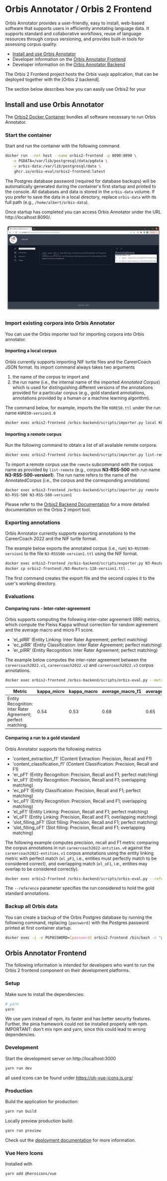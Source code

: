 # Orbis Annotator / Orbis 2 Frontend

Orbis Annotator provides a user-friendly, easy to install, web-based software that supports users in efficiently annotating language data. It supports standard and collaborative workflows, reuse of language resources through corpus versioning, and provides built-in tools for assessing corpus quality. 

- [Install and use Orbis Annotator](#install-and-use-orbis-annotator)
- Developer information on the [Orbis Annotator Frontend](#orbis-annotator-frontend)
- Developer information on the [Orbis Annotator Backend](https://github.com/orbis-eval/orbis2-backend)

The Orbis 2 Frontend project hosts the Orbis vuejs application, that can be deployed together with the [Orbis 2 backend]. 

The section below describes how you can easily use Orbis2 for your 


## Install and use Orbis Annotator

The [Orbis2 Docker Container](https://github.com/orgs/orbis-eval/packages/container/package/orbis2-frontend) bundles all software necessary to run Orbis Annotator.

### Start the container

Start and run the container with the following command.
```bash
docker run --net host --name orbis2-frontend -p 8090:8090 \
   -e PGDATA=/var/lib/postgresql/data/pgdata \
   -v orbis-data:/var/lib/postgresql/data \
    ghcr.io/orbis-eval/orbis2-frontend:latest
```

The Postgres database password (required for database backups) will be automatically generated during the container's first startup and printed to the console. All databases and data is stored in the `orbis-data` volume. If you prefer to save the data in a local directory, replace `orbis-data` with its full path (e.g., `/home/albert/orbis-data`).

Once startup has completed you can access Orbis Annotator under the URL http://localhost:8090/.

![Orbis2 Frontend](orbis-screenshot.png)

###  Import existing corpora into Orbis Annotator

You can use the Orbis importer tool for importing corpora into Orbis annotator.

#### Importing a local corpus
Orbis currently supports importing NIF turtle files and the CareerCoach JSON format. Its import command always takes two arguments

  1. the name of the corpus to import and
  2. the run name (i.e., the internal name of the imported *Annotated Corpus*) which is used for distinguishing different versions of the annotations provided for a particular corpus (e.g., gold standard annotations, annotations provided by a human or a machine learning algorithm).

The command below, for example, imports the file `KORE50.ttl` under the run name `KORE50-version1.0`
```bash
docker exec orbis2-frontend /orbis-backend/scripts/importer.py local KORE50.ttl KORE50-version1.0
```


#### Importing a remote corpus

Run the following command to obtain a list of all available remote corpora:
```bash
docker exec orbis2-frontend /orbis-backend/scripts/importer.py list-remote
```


To import a remote corpus use the `remote` subcommand with the corpus name as provided by `list-remote` (e.g., corpus **N3-RSS-500** with run name **N3-RSS-500-version1**). The run name refers to the name of the AnnotatedCorpus (i.e., the corpus and the corresponding annotations)
```
docker exec orbis2-frontend /orbis-backend/scripts/importer.py remote N3-RSS-500 N3-RSS-500-version1
```

Please refer to the [Orbis2 Backend Documentation](https://github.com/orbis-eval/orbis2-backend) for a more detailed documentation on the Orbis 2 import tool.


### Exporting annotations

Orbis Annotator currently supports exporting annotations to the CareerCoach 2022 and the NIF turtle format.

The example below exports the annotated corpus (i.e., run) `N3-RSS500-version1` to the file `N3-RSS500-version1.ttl` using the NIF format.
```bash
docker exec orbis2-frontend /orbis-backend/scripts/exporter.py N3-Reuters-128-version1 N3-Reuters-128-version1.ttl --export-format NIF
docker cp orbis2-frontend:/N3-Reuters-128-version1.ttl .
```
The first command creates the export file and the second copies it to the user's working directory.


### Evaluations 

#### Comparing runs - Inter-rater-agreement

Orbis supports computing the following inter-rater agreement (IRR) metrics, which compute the Fleiss Kappa without correction for random agreement and the average macro and micro F1 score.

- 'el_pIRR' (Entity Linking: Inter Rater Agreement; perfect matching)
- 'ec_pIRR' (Entity Classification: Inter Rater Agreement; perfect matching)
- 'er_pIRR' (Entity Recognition: Inter Rater Agreement; perfect matching)


The example below computes the inter-rater agreement between the `careercoach2022.v1`, `careercoach2022.v2` and `careercoach2022.v3` corpus annotations.
```bash
docker exec orbis2-frontend /orbis-backend/scripts/orbis-eval.py --metrics er_pIRR -- careercoach2022.v1 careercoach2022.v2 careercoach2022.v3
```

| Metric | kappa_micro | kappa_macro | average_macro_f1 | average_micro_f1 |
|-----|-----|-----|-----|-----|
| Entity Recognition: Inter Rater Agreement; perfect matching.|0.54 | 0.53 | 0.68 | 0.65|


#### Comparing a run to a gold standard
Orbis Annotator supports the following metrics

- 'content_extraction_f1' (Content Extraction: Precision, Recall and F1) 
- 'content_classification_f1' (Content Classification: Precision, Recall and F1)
- 'er_pF1' (Entity Recognition: Precision, Recall and F1; perfect matching)
- 'er_oF1' (Entity Recognition: Precision, Recall and F1; overlapping matching)
- 'ec_pF1' (Entity Classification: Precision, Recall and F1; perfect matching)
- 'ec_oF1' (Entity Recognition: Precision, Recall and F1; overlapping matching)
- 'el_pF1' (Entity Linking: Precision, Recall and F1; perfect matching)
- 'el_oF1' (Entity Linking: Precision, Recall and F1; overlapping matching)
- 'slot_filling_pF1' (Slot filling: Precision, Recall and F1; perfect matching)
- 'slot_filling_oF1' (Slot filling: Precision, Recall and F1; overlapping matching)

The following example computes precision, recall and F1 metric comparing the corpus annotations in run `careercoach2022-entities.v0` against the `careercoach2022-entities.v1` corpus annotations using the entity linking metric with perfect match (`el_pF1`, i.e., entities must perfectly match to be considered correct), and overlapping match (`el_oF1`, i.e., entities may overlap to be considered correctly).
```bash
docker exec orbis2-frontend /orbis-backend/scripts/orbis-eval.py --reference careercoach2022-entities.v1 careercoach2022-entities.v0 --metrics el_pF1 el_oF1 
```
The `--reference` parameter specifies the run considered to hold the gold standard annotations.


### Backup all Orbis data

You can create a backup of the Orbis Postgres database by running the following command, replacing `[password]` with the Postgres password printed at first container startup.
```bash
docker exec -i -e PGPASSWORD=[password] orbis2-frontend /bin/bash -c "pg_dump --username postgres orbis" > backup.sql
```


## Orbis Annotator Frontend

The following information is intended for developers who want to run the Orbis 2 frontend component on their development platforms.

### Setup

Make sure to install the dependencies:
```bash
# yarn
yarn
```
We use yarn instead of npm, its faster and has better security features. Further, the pinia framework could not be installed properly with npm.
IMPORTANT: don't mix npm and yarn, since this could lead to wrong dependencies.

### Development

Start the development server on http://localhost:3000

```bash
yarn run dev
```

all used icons can be found under https://oh-vue-icons.js.org/

### Production

Build the application for production:

```bash
yarn run build
```

Locally preview production build:

```bash
yarn run preview
```

Check out the [deployment documentation](https://nuxt.com/docs/getting-started/deployment) for more information.


### Vue Hero Icons
Installed with 
```
yarn add @heroicons/vue
```


